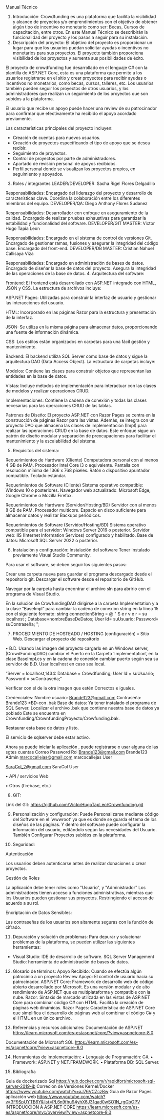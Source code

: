 Manual Técnico

1.	Introducción:
Crowdfunding es una plataforma que facilita la visibilidad y alcance de proyectos y/o emprendimientos con el objetivo de obtener algún tipo de incentivo no monetario como ser: Becas, Cursos de capacitación, entre otros.
En este Manual Técnico se describirán la funcionalidad del proyecto y los pasos a seguir para su instalación.  
2.	Descripción del proyecto:
El objetivo del proyecto es proporcionar un lugar para que los usuarios puedan solicitar ayudas o incentivos no monetarios para sus proyectos. El proyecto también proporciona visibilidad de los proyectos y aumenta sus posibilidades de éxito.

El proyecto de crowdfunding fue desarrollado en el lenguaje C# con la plantilla de ASP.NET Core, esta es una plataforma que permite a los usuarios registrarse en el sitio y crear proyectos para recibir ayudas o incentivos no monetarios, como becas, cursos, talleres, etc. Los usuarios también pueden seguir los proyectos de otros usuarios, y los administradores que realizan un seguimiento de los proyectos que son subidos a la plataforma.

El usuario que recibe un apoyo puede hacer una review de su patrocinador para confirmar que efectivamente ha recibido el apoyo acordado previamente.

Las características principales del proyecto incluyen:

-	Creación de cuentas para nuevos usuarios.
-	Creación de proyectos especificando el tipo de apoyo que se desea recibir.
-	Seguimiento de proyectos.
-	Control de proyectos por parte de administradores.
-	Apartado de revisión personal de apoyos recibidos.
-	Perfil personal donde se visualizan los proyectos propios, en seguimiento y apoyados.

3.	Roles / integrantes
LEADER/DEVELOPER: Sacha Rigel Flores Delgadillo

Responsabilidades: Encargado del liderazgo del proyecto y desarrollo de características clave. Coordina la colaboración entre los diferentes miembros del equipo.
DEVELOPER/QA: Diego Anthony Flores Sudanez

Responsabilidades: Desarrollador con enfoque en aseguramiento de la calidad. Encargado de realizar pruebas exhaustivas para garantizar la estabilidad y funcionalidad del software.
DEVELOPER/GIT MASTER: Victor Hugo Tapia Leon

Responsabilidades: Encargado en el sistema de control de versiones Git. Encargado de gestionar ramas, fusiones y asegurar la integridad del código base. Encargado del front-end.
DEVELOPER/DB MASTER: Cristian Nahuel Callisaya Viza

Responsabilidades: Encargado en administración de bases de datos. Encargado de diseñar la base de datos del proyecto. Asegura la integridad de las operaciones de la base de datos.
4.	Arquitectura del software: 

Frontend:
El frontend está desarrollado con ASP.NET integrado con HTML, JSON y CSS. La estructura de archivos incluye:

ASP.NET Pages: Utilizadas para construir la interfaz de usuario y gestionar las interacciones del usuario.

HTML: Incorporado en las páginas Razor para la estructura y presentación de la interfaz.

JSON: Se utiliza en la misma página para almacenar datos, proporcionando una fuente de información dinámica.

CSS: Los estilos están organizados en carpetas para una fácil gestión y mantenimiento.

Backend:
El backend utiliza SQL Server como base de datos y sigue la arquitectura DAO (Data Access Object). La estructura de carpetas incluye:

Modelos: Contiene las clases para construir objetos que representan las entidades en la base de datos.

Vistas: Incluye métodos de implementación para interactuar con las clases de modelos y realizar operaciones CRUD.

Implementaciones: Contiene la cadena de conexión y todas las clases necesarias para las operaciones CRUD de las tablas.

Patrones de Diseño:
El proyecto ASP.NET con Razor Pages se centra en la construcción de páginas Razor para las vistas. Además, se integra con un proyecto DAO que almacena las clases de implementación (Impl) para realizar las operaciones CRUD en la base de datos. Este enfoque sigue un patrón de diseño modular y separación de preocupaciones para facilitar el mantenimiento y la escalabilidad del sistema.

 
5.	Requisitos del sistema:

Requerimientos de Hardware (Cliente)
Computadora personal con al menos 4 GB de RAM.
Procesador Intel Core i3 o equivalente.
Pantalla con resolución mínima de 1366 x 768 píxeles.
Ratón o dispositivo apuntador compatible.
Teclado estándar.

Requerimientos de Software (Cliente)
Sistema operativo compatible: Windows 10 o posteriores.
Navegador web actualizado: Microsoft Edge, Google Chrome o Mozilla Firefox.

Requerimientos de Hardware (Servidor/Hosting/BD)
Servidor con al menos 8 GB de RAM.
Procesador multicore.
Espacio en disco suficiente para almacenar datos y realizar Backups periódicos.

Requerimientos de Software (Servidor/Hosting/BD)
Sistema operativo compatible para el servidor: Windows Server 2016 o posterior.
Servidor web: IIS (Internet Information Services) configurado y habilitado.
Base de datos: Microsoft SQL Server 2022 o posterior.

6.	Instalación y configuración: 
Instalación del software
Tener instalado previamente Visual Studio Community.

Para usar el software, se deben seguir los siguientes pasos:

Crear una carpeta nueva para guardar el programa descargado desde el repositorio git.
Descargar el software desde el repositorio de GitHub.

Navegar por la carpeta hasta encontrar el archivo sln para abrirlo con el programa de Visual Studio.

En la solución de CrowfundingDAO dirigirse a la carpeta Implementation y a la clase “BaseImpl” para cambiar la cadena de conexión string en la línea 15 con el siguiente formato:
   string connectionString = @ " S e r v e r = su localhost ; Database=nombreBaseDeDatos;
User Id= suUsuario; 
Password= suContraseña; ";


7.	PROCEDIMIENTO DE HOSTEADO / HOSTING (configuración)
•	Sitio Web.
Descargar el proyecto del repositorio




•	B.D.
Usando las imagen del proyecto cargarlo en un Windows server, (CrowdFundingDAO) cambiar el Puerto en la Carpeta ‘Implementation’, en la clase BaseImpl.cs y en la cadena de conexión cambiar puerto según sea su servidor de B.D. Usar localhost en caso sea local.

“Server = localhost,1434: Database = Crowdfunding; User Id = suUsuario; Password = suContraseña;”

Verificar con el de la otra imagen que estén Correctos e iguales.

Credenciales:
	Nombre usuario: Brande123@gmail.com
	Contraseña: Brande123
	*BD-con .bak 
Base de datos:
Ya tener instalado el programa de SQL Server.
Localizar  el archivo .bak que contiene nuestra base de datos ya poblado
Este se encuentra en Crownfunding/CrownfundingProyecto/Crowfunding.bak.

Restaurar esta base de datos y listo.

El servicio de sqlserver debe estar activo.

Ahora ya puede iniciar la aplicación , puede registrarse  o usar alguna de las sgtes cuentas 
Correo				Password			Rol
Brande123@gmail.com		Brande123			Admin
marcocallejas@gmail.com		marcocallejas			User
 
SaraCol_2@gmail.com		SaraCol			User


•	API / servicios Web

•	Otros (firebase, etc.)


8.	GIT: 

Link del Git: https://github.com/VictorHugoTapLeo/Crownfunding.git

9.	Personalización y configuración: 
Puede Personalizarse mediante código del Software en el ‘wwwroot’ ya que es donde se guarda el tema de los diseños de las páginas.
Y dentro del software puede configurar la información del usuario, editándolo según las necesidades del Usuario. 
También Configurar Proyectos subidos en la plataforma.

10.	Seguridad: 

Autenticación

Los usuarios deben autenticarse antes de realizar donaciones o crear proyectos.

Gestión de Roles

La aplicación debe tener roles como "Usuario", y "Administrador" 
Los administradores tienen acceso a funciones administrativas, mientras que los Usuarios pueden gestionar sus proyectos.
Restringiendo el acceso de acuerdo a su rol.

Encriptación de Datos Sensibles:

Las contraseñas de los usuarios son altamente seguras con la función de cifrado.


11.	Depuración y solución de problemas: 
Para depurar y solucionar problemas de la plataforma, se pueden utilizar las siguientes herramientas:
-	Visual Studio: IDE de desarrollo de software.
SQL Server Management Studio: herramienta de administración de bases de datos.


12.	Glosario de términos:
Apoyo Recibido: Cuando se efectúa algún patrocinio a un proyecto
Review Apoyo: El control de usuario hacia su patrocinador.
ASP.NET Core: Framework de desarrollo web de código abierto desarrollado por Microsoft. Es una versión modular y de alto rendimiento de ASP.NET que es multiplataforma y compatible con la nube. 
Razor: Sintaxis de marcado utilizada en las vistas de ASP.NET Core para combinar código C# con HTML. Facilita la creación de páginas web dinámicas.
Razor Pages: Característica de ASP.NET Core que simplifica el desarrollo de páginas web al combinar el código C# y el HTML en un único archivo.

13.	Referencias y recursos adicionales: 
Documentación de ASP.NET
https://learn.microsoft.com/es-es/aspnet/core/?view=aspnetcore-8.0

Documentación de Microsoft SQL
https://learn.microsoft.com/es-es/aspnet/core/?view=aspnetcore-8.0

14.	Herramientas de Implementación:
•	Lenguaje de Programación:  C#.
•	Framework: ASP.NET y NET.FRAMEWORK.
•	Plataforma DB: SQL Server.

15.	Bibliografía

Guia de dockerizado Sql
https://hub.docker.com/r/rapidfort/microsoft-sql-server-2019-ib
Correcion de Versiones Kernel/Docker
https://www.youtube.com/watch?v=aJ76VCZczBw
Guia de Razor Pages aplicación web
https://www.youtube.com/watch?v=3F9SpUYTB6Y&list=PL6n9fhu94yhX6J31qad0wSO1N_rgGbOPV
INTRODUCCION A ASP.NET CORE
https://learn.microsoft.com/es-es/aspnet/core/mvc/overview?view=aspnetcore-8.0
